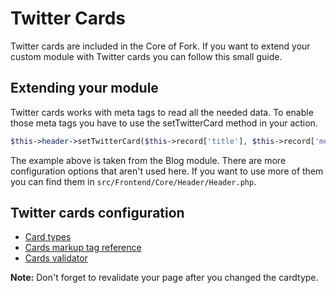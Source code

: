 # Twitter Cards

Twitter cards are included in the Core of Fork. If you want to extend your custom module with Twitter cards you can follow this small guide.

## Extending your module
Twitter cards works with meta tags to read all the needed data. To enable those meta tags you have to use the setTwitterCard method in your action.

```php
$this->header->setTwitterCard($this->record['title'], $this->record['meta_description'], $imgUrl);
```

The example above is taken from the Blog module. There are more configuration options that aren't used here. If you want to use more of them you can find them
in `src/Frontend/Core/Header/Header.php`.

## Twitter cards configuration
* [Card types](https://dev.twitter.com/cards/types)
* [Cards markup tag reference](https://dev.twitter.com/cards/markup)
* [Cards validator](https://cards-dev.twitter.com/validator)

**Note:** Don't forget to revalidate your page after you changed the cardtype.
